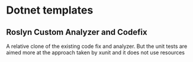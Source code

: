# Dotnet templates

## Roslyn Custom Analyzer and Codefix

A relative clone of the existing code fix and analyzer.  But the unit tests are aimed more at the approach taken by xunit and it does not use
resources